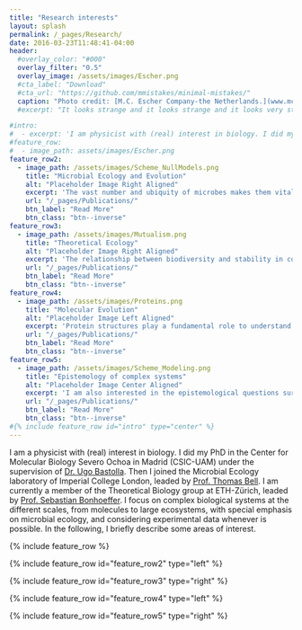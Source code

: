 ```yaml
---
title: "Research interests"
layout: splash
permalink: /_pages/Research/
date: 2016-03-23T11:48:41-04:00
header:
  #overlay_color: "#000"
  overlay_filter: "0.5"
  overlay_image: /assets/images/Escher.png
  #cta_label: "Download"
  #cta_url: "https://github.com/mmistakes/minimal-mistakes/"
  caption: "Photo credit: [M.C. Escher Company-the Netherlands.](www.mcescher.com)"
  #excerpt: "It looks strange and it looks strange and it looks very strange; and then suddenly it doesn't look strange at all and you can't understand what made it look strange in the first place. Gertrude Stein."

#intro: 
#  - excerpt: 'I am physicist with (real) interest in biology. I did my PhD in the Center for Molecular Biology Severo Ochoa in Madrid (CSIC-UAM) under the supervision of [Dr. Ugo Bastolla](https://ub.cbm.uam.es/). Then I joined the Microbial Ecology laboratory of Imperial College London, leaded by [Prof. Thomas Bell](https://bellmicrobelab.wordpress.com/), and where I am still External Lecturer in the MSc of Computational Methods in Ecology and Evolution. I am currently a member of the Theoretical Biology group at ETH-Zürich, leaded by  [Prof. Sebastian Bonhoeffer](www.tb.ethz.ch). I focus on complex biological systems at the different scales, from molecules to large ecosystems, with special emphasis on microbial ecology, and considering experimental data whenever is possible. In the following, I briefly describe some areas of interest.'
#feature_row:
#  - image_path: assets/images/Escher.png
feature_row2:
  - image_path: /assets/images/Scheme_NullModels.png
    title: "Microbial Ecology and Evolution"
    alt: "Placeholder Image Right Aligned"
    excerpt: 'The vast number and ubiquity of microbes makes them vital for a variety of processes, from global carbon balance to antibiotic pathogenesis. However, we are still far from getting a clear picture of the ecological and evolutionary determinants shaping bacterial communities, which is necessary for the control and further development of any potential application. I am interested in the integration of top-down and bottom-up computational methods, combining statistical analysis from natural samples and genome-based models. My aim is to shed light in the complex relation between bacterial biodiversity and community function.'
    url: "/_pages/Publications/"
    btn_label: "Read More"
    btn_class: "btn--inverse"
feature_row3:
  - image_path: /assets/images/Mutualism.png
    title: "Theoretical Ecology"
    alt: "Placeholder Image Right Aligned"
    excerpt: 'The relationship between biodiversity and stability in complex ecosystems has been the subject of intense theoretical research. I am interested in deciphering which is the role that the different species interactions have on this relationship, with particular emphasis on the role of mutualistic interactions. Mutualism has been historically considered detrimental for biodiversity, overemphasizing the role of competitive interactions. We are challenging this view with a fresh perspective based on the importance of structural stability.'
    url: "/_pages/Publications/"
    btn_label: "Read More"
    btn_class: "btn--inverse"
feature_row4:
  - image_path: /assets/images/Proteins.png
    title: "Molecular Evolution"
    alt: "Placeholder Image Left Aligned"
    excerpt: 'Protein structures play a fundamental role to understand the complex relationship between protein function and evolution as they allow us to incorporate physical principles into evolutionary analysis. My work aims to understand which effects have the main evolutionary events in protein structures, through the analysis of the topological properties of the protein structure space and the relationship between protein structures and protein sequences divergences, among other questions.'
    url: "/_pages/Publications/"
    btn_label: "Read More"
    btn_class: "btn--inverse"
feature_row5:
  - image_path: /assets/images/Scheme_Modeling.png
    title: "Epistemology of complex systems"
    alt: "Placeholder Image Center Aligned"
    excerpt: 'I am also interested in the epistemological questions surrounding the study of complex systems. In particular, I am developing a novel approximation based on intuitionistic logic, aiming to provide a sharp definition of the concept of emergence, a question that has attracted much controversy in the literature.'
    url: "/_pages/Publications/"
    btn_label: "Read More"
    btn_class: "btn--inverse"
#{% include feature_row id="intro" type="center" %}
---
```


I am a physicist with (real) interest in biology. I did my PhD in the Center for Molecular Biology Severo Ochoa in Madrid (CSIC-UAM) under the supervision of [Dr. Ugo Bastolla](https://ub.cbm.uam.es/). Then I joined the Microbial Ecology laboratory of Imperial College London, leaded by [Prof. Thomas Bell](https://bellmicrobelab.wordpress.com/). I am currently a member of the Theoretical Biology group at ETH-Zürich, leaded by  [Prof. Sebastian Bonhoeffer](www.tb.ethz.ch). I focus on complex biological systems at the different scales, from molecules to large ecosystems, with special emphasis on microbial ecology, and considering experimental data whenever is possible. In the following, I briefly describe some areas of interest.

{% include feature_row %}

{% include feature_row id="feature_row2" type="left" %}

{% include feature_row id="feature_row3" type="right" %}

{% include feature_row id="feature_row4" type="left" %}

{% include feature_row id="feature_row5" type="right" %}
